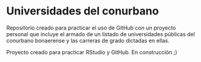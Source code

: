 # Universidades del conurbano
Repositorio creado para practicar el uso de GitHub con un proyecto personal que incluye el armado de un listado de universidades públicas del conurbano bonaerense y las carreras de grado dictadas en ellas.  
  
Proyecto creado para practicar RStudio y GitHub. En construcción ;)
